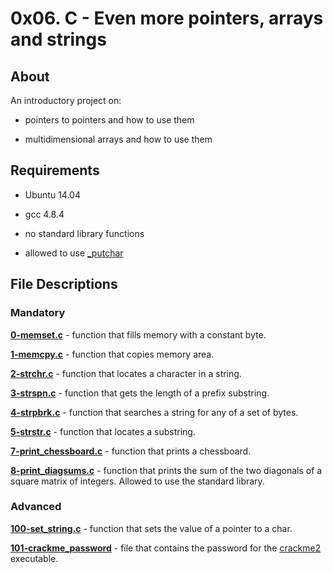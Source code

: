 # 0x06. C - Even more pointers, arrays and strings

## About

An introductory project on:

- pointers to pointers and how to use them

- multidimensional arrays and how to use them

## Requirements

- Ubuntu 14.04

- gcc 4.8.4

- no standard library functions

- allowed to use [_putchar](https://github.com/holbertonschool/_putchar.c/blob/master/_putchar.c)

## File Descriptions

### Mandatory

**[0-memset.c](0-memset.c)** - function that fills memory with a constant byte.



**[1-memcpy.c](1-memcpy.c)** - function that copies memory area.



**[2-strchr.c]()** - function that locates a character in a string.



**[3-strspn.c](3-strspn.c)** - function that gets the length of a prefix substring.



**[4-strpbrk.c](4-strpbrk.c)** - function that searches a string for any of a set of bytes.



**[5-strstr.c](5-strstr.c)** - function that locates a substring.



**[7-print_chessboard.c](7-print_chessboard.c)** - function that prints a chessboard.



**[8-print_diagsums.c](8-print_diagsums.c)** - function that prints the sum of the two diagonals of a square matrix of integers. Allowed to use the standard library.


### Advanced

**[100-set_string.c](100-set_string.c)** - function that sets the value of a pointer to a char.



**[101-crackme_password](101-crackme_password)** - file that contains the password for the [crackme2](https://github.com/holbertonschool/0x06.c) executable.
